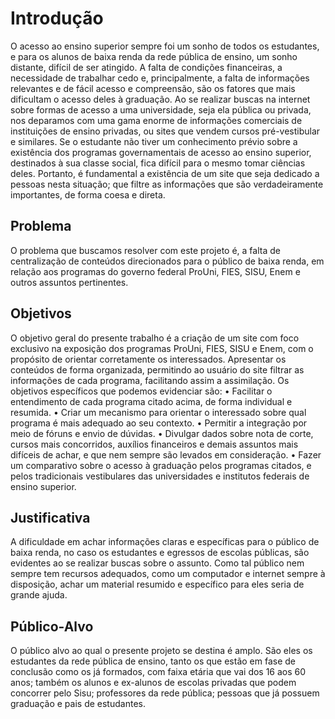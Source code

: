 # Introdução

O acesso ao ensino superior sempre foi um sonho de todos os estudantes, e para os alunos de baixa renda da rede pública de ensino, um sonho distante, difícil de ser atingido. A falta de condições financeiras, a necessidade de trabalhar cedo e, principalmente, a falta de informações relevantes e de fácil acesso e compreensão, são os fatores que mais dificultam o acesso deles à graduação. 
Ao se realizar buscas na internet sobre formas de acesso a uma universidade, seja ela pública ou privada, nos deparamos com uma gama enorme de informações comerciais de instituições de ensino privadas, ou sites que vendem cursos pré-vestibular e similares. Se o estudante não tiver um conhecimento prévio sobre a existência dos programas governamentais de acesso ao ensino superior, destinados à sua classe social, fica difícil para o mesmo tomar ciências deles. 
Portanto, é fundamental a existência de um site que seja dedicado a pessoas nesta situação; que filtre as informações que são verdadeiramente importantes, de forma coesa e direta.


## Problema
O problema que buscamos resolver com este projeto é, a falta de centralização de conteúdos direcionados para o público de baixa renda, em relação aos programas do governo federal ProUni, FIES, SISU, Enem e outros assuntos pertinentes. 

## Objetivos

O objetivo geral do presente trabalho é a criação de um site com foco exclusivo na exposição dos programas ProUni, FIES, SISU e Enem, com o propósito de orientar corretamente os interessados. Apresentar os conteúdos de forma organizada, permitindo ao usuário do site filtrar as informações de cada programa, facilitando assim a assimilação. 
Os objetivos específicos que podemos evidenciar são:
•	Facilitar o entendimento de cada programa citado acima, de forma individual e resumida.
•	Criar um mecanismo para orientar o interessado sobre qual programa é mais adequado ao seu contexto.
•	 Permitir a integração por meio de fóruns e envio de dúvidas.
•	Divulgar dados sobre nota de corte, cursos mais concorridos, auxílios financeiros e demais assuntos mais difíceis de achar, e que nem sempre são levados em consideração.
•	Fazer um comparativo sobre o acesso à graduação pelos programas citados, e pelos tradicionais vestibulares das universidades e institutos federais de ensino superior.

## Justificativa

A dificuldade em achar informações claras e específicas para o público de baixa renda, no caso os estudantes e egressos de escolas públicas, são evidentes ao se realizar buscas sobre o assunto. Como tal público nem sempre tem recursos adequados, como um computador e internet sempre à disposição, achar um material resumido e específico para eles seria de grande ajuda. 

## Público-Alvo

O público alvo ao qual o presente projeto se destina é amplo. São eles os estudantes da rede pública de ensino, tanto os que estão em fase de conclusão como os já formados, com faixa etária que vai dos 16 aos 60 anos; também os alunos e ex-alunos de escolas privadas que podem concorrer pelo Sisu; professores da rede pública; pessoas que já possuem graduação e pais de estudantes.
